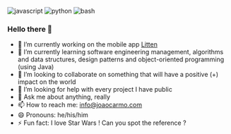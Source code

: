 ![javascript][javascriptbadge]
![python][pythonbadge]
![bash][bashbadge]

### Hello there 👋

- 🔭 I’m currently working on the mobile app [Litten][littenwebpage]
- 🌱 I’m currently learning software engineering management, algorithms and data structures, design patterns and object-oriented programming (using Java)
- 👯 I’m looking to collaborate on something that will have a positive (+) impact on the world
- 🤔 I’m looking for help with every project I have public
- 💬 Ask me about anything, really
- 📫 How to reach me: [info@joaocarmo.com][myemail]
- 😄 Pronouns: he/his/him
- ⚡ Fun fact: I love Star Wars ! Can you spot the reference ?

<!-- References -->
[littenwebpage]: https://litten.app
[myemail]: mailto:info@joaocarmo.com
[javascriptbadge]: https://img.shields.io/badge/javascript-%E2%9D%A4-yellow
[pythonbadge]: https://img.shields.io/badge/python-%F0%9F%94%A5-blue
[bashbadge]: https://img.shields.io/badge/bash-%E2%9C%A8-green
